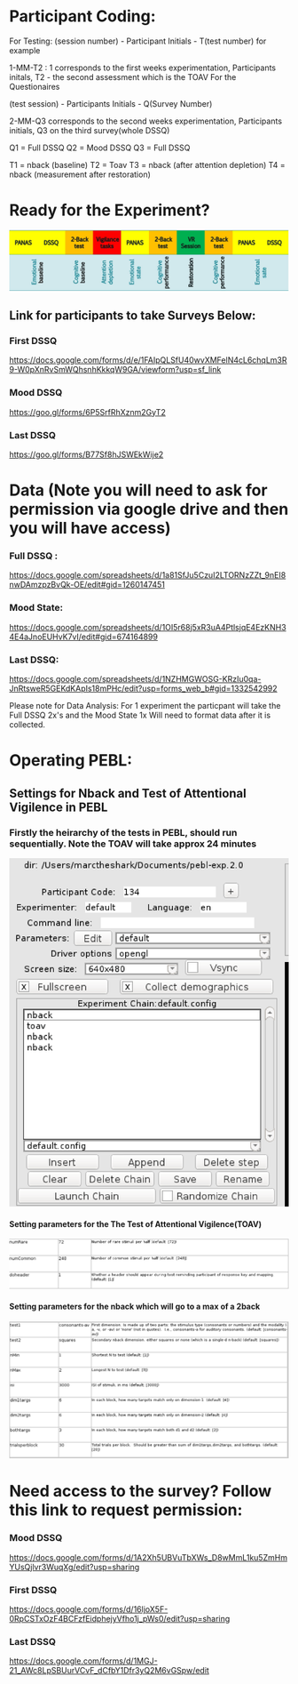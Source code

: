 
# Participant Coding:

For Testing: 
(session number) - Participant Initials - T(test number)
for example

1-MM-T2 : 1 corresponds to the first weeks experimentation, Participants initals, T2 - the second assessment which is the TOAV
For the Questionaires

(test session) - Participants Initials - Q(Survey Number)

2-MM-Q3 corresponds to the second weeks experimentation, Participants initials, Q3 on the third survey(whole DSSQ)

Q1 = Full DSSQ
Q2 = Mood DSSQ
Q3 = Full DSSQ

T1 = nback (baseline)
T2 = Toav
T3 = nback (after attention depletion)
T4 = nback (measurement after restoration)


# Ready for the Experiment? 

![Timeline](https://github.com/MarkusLoennig/project_template/blob/master/IMAGES/PictureTimeline.jpg)
## Link for participants to take Surveys Below:

### First DSSQ
https://docs.google.com/forms/d/e/1FAIpQLSfU40wvXMFelN4cL6chqLm3R9-W0pXnRvSmWQhsnhKkkqW9GA/viewform?usp=sf_link

### Mood DSSQ
https://goo.gl/forms/6P5SrfRhXznm2GyT2

### Last DSSQ

https://goo.gl/forms/B77Sf8hJSWEkWije2


# Data (Note you will need to ask for permission via google drive and then you will have access)

### Full DSSQ : 

https://docs.google.com/spreadsheets/d/1a81SfJu5CzuI2LTORNzZZt_9nEI8nwDAmzpzBvQk-OE/edit#gid=1260147451

### Mood State: 

https://docs.google.com/spreadsheets/d/1OI5r68j5xR3uA4PtlsjqE4EzKNH34E4aJnoEUHvK7vI/edit#gid=674164899

### Last DSSQ:

https://docs.google.com/spreadsheets/d/1NZHMGWOSG-KRzIu0qa-JnRtsweR5GEKdKApIs18mPHc/edit?usp=forms_web_b#gid=1332542992

Please note for Data Analysis: For 1 experiment the particpant will take the Full DSSQ 2x's and the Mood State 1x
Will need to format data after it is collected.

# Operating PEBL:

## Settings for Nback and Test of Attentional Vigilence in PEBL

### Firstly the heirarchy of the tests in PEBL, should run sequentially. Note the TOAV will take approx 24 minutes
![](https://github.com/MarkusLoennig/project_template/blob/master/IMAGES/pebl_settings.png)
 
 #### Setting parameters for the The Test of Attentional Vigilence(TOAV)
![](https://github.com/MarkusLoennig/project_template/blob/master/IMAGES/toav_setting.png)
 #### Setting parameters for the nback which will go to a max of a 2back
![](https://github.com/MarkusLoennig/project_template/blob/master/IMAGES/nback_setting.png)
 

# Need access to the survey? Follow this link to request permission:

### Mood DSSQ 

https://docs.google.com/forms/d/1A2Xh5UBVuTbXWs_D8wMmL1ku5ZmHmYUsQjlvr3WuqXg/edit?usp=sharing

### First DSSQ

https://docs.google.com/forms/d/16ljoX5F-0RpCSTxOzF4BCFzfEidphejyVfho1j_pWs0/edit?usp=sharing

### Last DSSQ

https://docs.google.com/forms/d/1MGJ-21_AWc8LpSBUurVCvF_dCfbY1Dfr3yQ2M6vGSpw/edit


